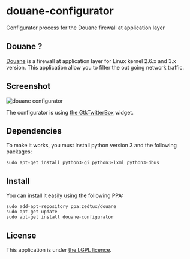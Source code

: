 # douane-configurator

Configurator process for the Douane firewall at application layer

## Douane ?

[Douane](https://github.com/zedtux/Douane) is a firewall at application layer for Linux kernel 2.6.x and 3.x version. This application allow you to filter the out going network traffic.

## Screenshot

![douane configurator](https://pbs.twimg.com/media/BQCUQp7CEAE7wXi.png:large)

The configurator is using [the GtkTwitterBox](https://github.com/zedtux/gtktwitterbox) widget.

## Dependencies

To make it works, you must install python version 3 and the following packages:

    sudo apt-get install python3-gi python3-lxml python3-dbus

## Install

You can install it easily using the following PPA:

    sudo add-apt-repository ppa:zedtux/douane
    sudo apt-get update
    sudo apt-get install douane-configurator


## License

This application is under [the LGPL licence](http://www.gnu.org/licenses/lgpl.html).
